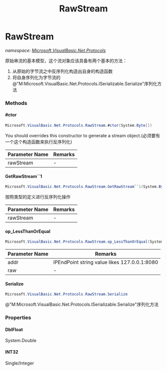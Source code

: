 ﻿---
title: RawStream
---

# RawStream
_namespace: [Microsoft.VisualBasic.Net.Protocols](N-Microsoft.VisualBasic.Net.Protocols.html)_

原始串流的基本模型，这个流对象应该具备有两个基本的方法：
 1. 从原始的字节流之中反序列化构造出自身的构造函数
 2. 将自身序列化为字节流的@"M:Microsoft.VisualBasic.Net.Protocols.ISerializable.Serialize"序列化方法



### Methods

#### #ctor
```csharp
Microsoft.VisualBasic.Net.Protocols.RawStream.#ctor(System.Byte[])
```
You should overrides this constructor to generate a stream object.(必须要有一个这个构造函数来执行反序列化)

|Parameter Name|Remarks|
|--------------|-------|
|rawStream|-|


#### GetRawStream``1
```csharp
Microsoft.VisualBasic.Net.Protocols.RawStream.GetRawStream``1(System.Byte[])
```
按照类型的定义进行反序列化操作

|Parameter Name|Remarks|
|--------------|-------|
|rawStream|-|


#### op_LessThanOrEqual
```csharp
Microsoft.VisualBasic.Net.Protocols.RawStream.op_LessThanOrEqual(System.String,Microsoft.VisualBasic.Net.Protocols.RawStream)
```


|Parameter Name|Remarks|
|--------------|-------|
|addr|IPEndPoint string value likes 127.0.0.1:8080|
|raw|-|


#### Serialize
```csharp
Microsoft.VisualBasic.Net.Protocols.RawStream.Serialize
```
@"M:Microsoft.VisualBasic.Net.Protocols.ISerializable.Serialize"序列化方法


### Properties

#### DblFloat
System.Double
#### INT32
Single/Integer
